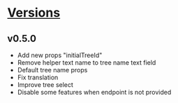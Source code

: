 # [Versions](https://github.com/Tracktor/treege/releases)

## v0.5.0
- Add new props "initialTreeId"
- Remove helper text name to tree name text field
- Default tree name props
- Fix translation
- Improve tree select
- Disable some features when endpoint is not provided
